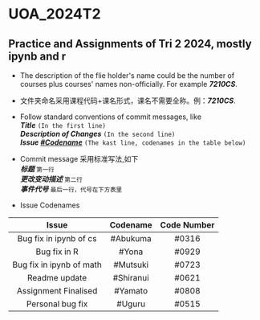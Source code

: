 # UOA_2024T2
## Practice and Assignments of Tri 2 2024, mostly ipynb and r ##

* The description of the flie holder's name could be the number of courses plus courses' names non-officially. For example ***7210CS***.  
* 文件夹命名采用课程代码+课名形式，课名不需要全称。例：***7210CS***.

* Follow standard conventions of commit messages, like  
***Title*** `(In the first line)`  
***Description of Changes*** `(In the second line)`  
***Issue  <u>#Codename</u>*** `(The kast line, codenames in the table below)`

* Commit message 采用标准写法,如下  
***标题*** `第一行`  
***更改变动描述*** `第二行`  
***事件代号*** `最后一行，代号在下方表里`

* Issue Codenames  

| Issue    | Codename |Code Number|
| :-----------: | :-----------: |:-----------: |
|Bug fix in ipynb of cs| #Abukuma|#0316
|Bug fix in R|#Yona|#0929
|Bug fix in ipynb of math|#Mutsuki|#0723
|Readme update| #Shiranui |#0621
|Assignment Finalised|#Yamato|#0808|
|Personal bug fix|#Uguru|#0515|

